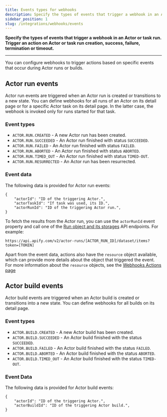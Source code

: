 ```yaml
---
title: Events types for webhooks
description: Specify the types of events that trigger a webhook in an Actor or task run. Trigger an action on Actor or task run creation, success, failure, termination, or timeout.
sidebar_position: 1
slug: /integrations/webhooks/events
---
```



**Specify the types of events  that trigger a webhook in an Actor or task run. Trigger an action on Actor or task run creation, success, failure, termination or timeout.**

---

You can configure webhooks to trigger actions based on specific events that occur during Actor runs or builds.

## Actor run events

Actor run events are triggered when an Actor run is created or transitions to a new state. You can define webhooks for all runs of an Actor on its detail page or for a specific Actor task on its detail page. In the latter case, the webhook is invoked only for runs started for that task.

### Event types

* `ACTOR.RUN.CREATED` - A new Actor run has been created.
* `ACTOR.RUN.SUCCEEDED` - An Actor run finished with status `SUCCEEDED`.
* `ACTOR.RUN.FAILED` - An Actor run finished with status `FAILED`.
* `ACTOR.RUN.ABORTED` - An Actor run finished with status `ABORTED`.
* `ACTOR.RUN.TIMED_OUT` - An Actor run finished with status `TIMED-OUT`.
* `ACTOR.RUN.RESURRECTED` - An Actor run has been resurrected.

### Event data

The following data is provided for Actor run events:

```json5
{
    "actorId": "ID of the triggering Actor.",
    "actorTaskId": "If task was used, its ID.",
    "actorRunId": "ID of the triggering Actor run.",
}
```

To fetch the results from the Actor run, you can use the `actorRunId` event property and call one of the [Run object and its storages](/api/v2/actor-runs) API endpoints. For example:

```text
https://api.apify.com/v2/actor-runs/[ACTOR_RUN_ID]/dataset/items?token=[TOKEN]
```

Apart from the event data, actions also have the `resource` object available, which can provide more details about the object that triggered the event. For more information about the `resource` objects, see the [Webhooks Actions page](/platform/integrations/webhooks/actions#resource)

## Actor build events

Actor build events are triggered when an Actor build is created or transitions into a new state. You can define webhooks for all builds on its detail page.

### Event types

* `ACTOR.BUILD.CREATED` - A new Actor build has been created.
* `ACTOR.BUILD.SUCCEEDED` - An Actor build finished with the status `SUCCEEDED`.
* `ACTOR.BUILD.FAILED` - An Actor build finished with the status `FAILED`.
* `ACTOR.BUILD.ABORTED` - An Actor build finished with the status `ABORTED`.
* `ACTOR.BUILD.TIMED_OUT` - An Actor build finished with the status `TIMED-OUT`.

### Event Data

The following data is provided for Actor build events:

```json5
{
    "actorId": "ID of the triggering Actor.",
    "actorBuildId": "ID of the triggering Actor build.",
}
```
